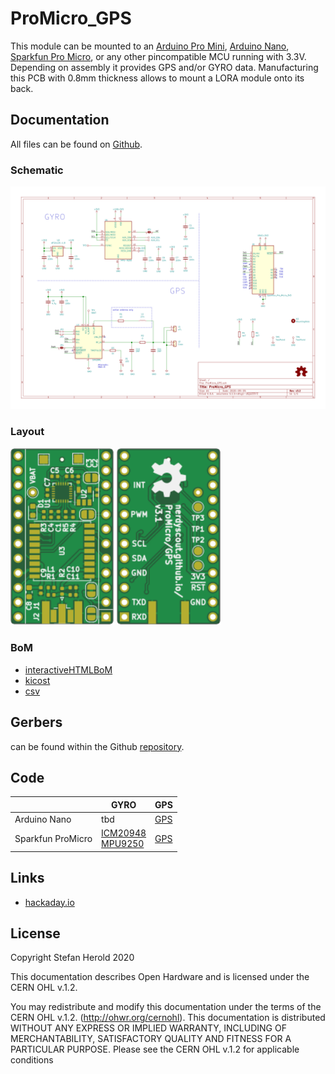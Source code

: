 # ProMicro_GPS
This module can be mounted to an [Arduino Pro Mini](https://www.sparkfun.com/products/11113), [Arduino Nano](https://store.arduino.cc/arduino-nano), [Sparkfun Pro Micro](https://www.sparkfun.com/products/12587), or any other pincompatible MCU running with 3.3V. Depending on assembly it provides GPS and/or GYRO data. Manufacturing this PCB with 0.8mm thickness allows to mount a LORA module onto its back.


## Documentation
All files can be found on [Github](https://github.com/nerdyscout/ProMicro/tree/master/GPS).


### Schematic
[![ProMicro_GPS-Schematic](docs/ProMicro_GPS-Schematic.svg)](docs/ProMicro_GPS-Schematic.pdf)


### Layout
<a href="docs/ProMicro_GPS-Board_top.pdf"><img src="docs/img/ProMicro_GPS-Board_top.svg" alt="ProMicro_GPS-Board_top" width="33%"/></a>
<a href="docs/ProMicro_GPS-Board_bottom.pdf"><img src="docs/img/ProMicro_GPS-Board_bottom.svg" alt="ProMicro_GPS-Board_bottom" width="33%"/></a>


### BoM
  * [interactiveHTMLBoM](https://nerdyscout.github.io/ProMicro/GPS/docs/BOM/ProMicro_GPS.html)
  * [kicost](docs/BOM/ProMicro_GPS.xlsx)
  * [csv](docs/BOM/ProMicro_GPS.csv)


## Gerbers
can be found within the Github [repository](gerbers).


## Code
| | GYRO | GPS |
| --- | --- | --- |
| Arduino Nano | tbd | [GPS](examples/Arduino_Nano_GPS/Arduino_Nano_GPS.ino) |
| Sparkfun ProMicro | [ICM20948](examples/Sparkfun_ProMicro_ICM20948/Sparkfun_ProMicro_ICM20948.ino)<br>[MPU9250](examples/Sparkfun_ProMicro_MPU9250/Sparkfun_ProMicro_MPU9250.ino) | [GPS](examples/Sparkfun_ProMicro_GPS/Sparkfun_ProMicro_GPS.ino) |


## Links
  * [hackaday.io](https://hackaday.io/project/171898-promicro)


## License
Copyright Stefan Herold 2020

This documentation describes Open Hardware and is licensed under the CERN OHL v.1.2.

You may redistribute and modify this documentation under the terms of the CERN OHL v.1.2. (http://ohwr.org/cernohl). This documentation is distributed WITHOUT ANY EXPRESS OR IMPLIED WARRANTY, INCLUDING OF MERCHANTABILITY, SATISFACTORY QUALITY AND FITNESS FOR A PARTICULAR PURPOSE. Please see the CERN OHL v.1.2 for applicable conditions
